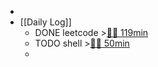 -
- [[Daily Log]]
	- DONE leetcode >[🍅🍅 119min](#agenda-pomo://?t=f-1687011166605-2400%2Cf-1687065528912-2400%2Cp-1687069008272-2340)
	- TODO shell >[🍅🍅 50min](#agenda-pomo://?t=f-1687071567742-1500%2Cf-1687074129576-1500)
	-